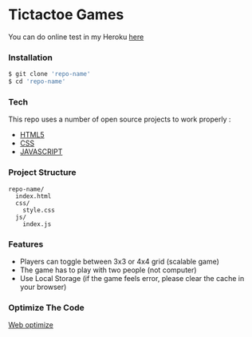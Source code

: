 # Tictactoe Games
You can do online test in my Heroku [here](https://raymondleons.github.io/tictactoe/)

### Installation

```sh
$ git clone 'repo-name'
$ cd 'repo-name'
```
### Tech

This repo uses a number of open source projects to work properly :

* [HTML5](https://developer.mozilla.org/en-US/docs/Web/Guide/HTML/HTML5)
* [CSS](https://www.w3.org/Style/CSS/Overview.en.html)
* [JAVASCRIPT](https://www.w3schools.com/js/)

### Project Structure
````
repo-name/
  index.html
  css/
    style.css
  js/
    index.js
````    
### Features 
- Players can toggle between 3x3 or 4x4 grid (scalable game)
- The game has to play with two people (not computer)
- Use Local Storage (if the game feels error, please clear the cache in your browser)

### Optimize The Code
[Web optimize](https://i.imgur.com/sWWAYHO.png)

